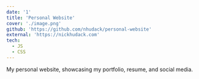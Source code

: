 ```yaml
---
date: '1'
title: 'Personal Website'
cover: './image.png'
github: 'https://github.com/nhudack/personal-website'
external: 'https://nickhudack.com'
tech:
  - JS
  - CSS
---
```


My personal website, showcasing my portfolio, resume, and social media.
